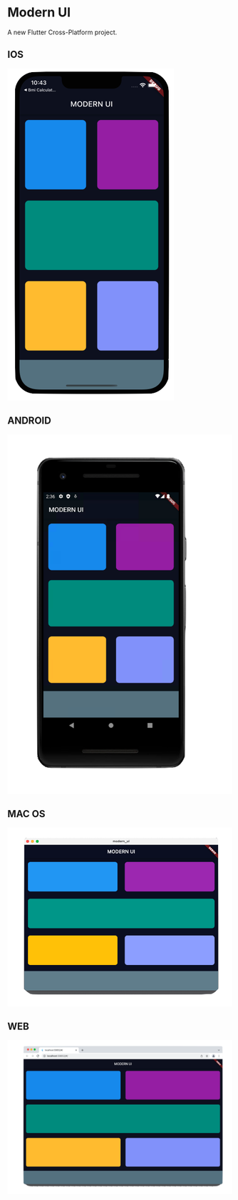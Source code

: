 # Modern UI

A new Flutter Cross-Platform project.

## IOS

![Alt-Text](/screenshots/modern-ui-ios_.png)

## ANDROID

![Alt-Text](/screenshots/modern-ui-android_.png)

## MAC OS

![Alt-Text](/screenshots/modern-ui-mac_.png)

## WEB

![Alt-Text](/screenshots/modern-ui-web_.png)
